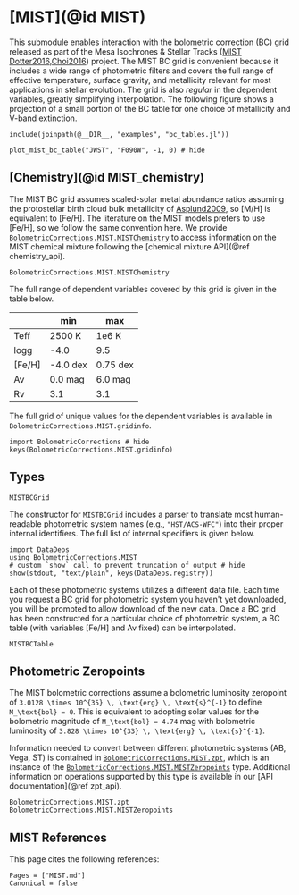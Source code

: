 # [MIST](@id MIST)

This submodule enables interaction with the bolometric correction (BC) grid released as part of the Mesa Isochrones & Stellar Tracks ([MIST](https://waps.cfa.harvard.edu/MIST/) [Dotter2016,Choi2016](@cite)) project. The MIST BC grid is convenient because it includes a wide range of photometric filters and covers the full range of effective temperature, surface gravity, and metallicity relevant for most applications in stellar evolution. The grid is also *regular* in the dependent variables, greatly simplifying interpolation. The following figure shows a projection of a small portion of the BC table for one choice of metallicity and V-band extinction.

```@setup mist_plotting
include(joinpath(@__DIR__, "examples", "bc_tables.jl"))
```
```@example mist_plotting
plot_mist_bc_table("JWST", "F090W", -1, 0) # hide
```

## [Chemistry](@id MIST_chemistry)
The MIST BC grid assumes scaled-solar metal abundance ratios assuming the protostellar birth cloud bulk metallicity of [Asplund2009](@citet), so \[M/H\] is equivalent to \[Fe/H\]. The literature on the MIST models prefers to use \[Fe/H\], so we follow the same convention here. We provide [`BolometricCorrections.MIST.MISTChemistry`](@ref) to access information on the MIST chemical mixture following the [chemical mixture API](@ref chemistry_api).

```@docs
BolometricCorrections.MIST.MISTChemistry
```

The full range of dependent variables covered by this grid is given in the table below.

|        | min    | max   |
|--------|--------|-------|
| Teff   | 2500 K | 1e6 K |
| logg   | -4.0   | 9.5   |
| \[Fe/H\] | -4.0 dex   | 0.75 dex  |
| Av     | 0.0 mag    | 6.0 mag   |
| Rv     | 3.1    | 3.1   |

The full grid of unique values for the dependent variables is available in `BolometricCorrections.MIST.gridinfo`.

```@example
import BolometricCorrections # hide
keys(BolometricCorrections.MIST.gridinfo)
```

## Types

```@docs
MISTBCGrid
```

The constructor for `MISTBCGrid` includes a parser to translate most human-readable photometric system names (e.g., `"HST/ACS-WFC"`) into their proper internal identifiers. The full list of internal specifiers is given below.

```@example
import DataDeps
using BolometricCorrections.MIST
# custom `show` call to prevent truncation of output # hide
show(stdout, "text/plain", keys(DataDeps.registry))
```

Each of these photometric systems utilizes a different data file. Each time you request a BC grid for photometric system you haven't yet downloaded, you will be prompted to allow download of the new data. Once a BC grid has been constructed for a particular choice of photometric system, a BC table (with variables \[Fe/H\] and Av fixed) can be interpolated. 

```@docs
MISTBCTable
```

## Photometric Zeropoints
The MIST bolometric corrections assume a bolometric luminosity zeropoint of ``3.0128 \times 10^{35} \, \text{erg} \, \text{s}^{-1}`` to define ``M_\text{bol} = 0``. This is equivalent to adopting solar values for the bolometric magnitude of ``M_\text{bol} = 4.74`` mag with bolometric luminosity of ``3.828 \times 10^{33} \, \text{erg} \, \text{s}^{-1}``.

Information needed to convert between different photometric systems (AB, Vega, ST) is contained in [`BolometricCorrections.MIST.zpt`](@ref), which is an instance of the [`BolometricCorrections.MIST.MISTZeropoints`](@ref) type. Additional information on operations supported by this type is available in our [API documentation](@ref zpt_api).

```@docs
BolometricCorrections.MIST.zpt
BolometricCorrections.MIST.MISTZeropoints
```

## MIST References
This page cites the following references:

```@bibliography
Pages = ["MIST.md"]
Canonical = false
```